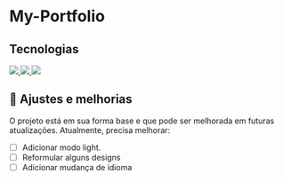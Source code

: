 # My-Portfolio

## Tecnologias
<a href="https://developer.mozilla.org/pt-BR/docs/Web/HTML" title="HTML" Alt="Logo do HTML">
  <img src="https://skillicons.dev/icons?i=html"/>
</a>
<a href="https://developer.mozilla.org/pt-BR/docs/Web/CSS" title="CSS" Alt="Logo do CSS">
  <img src="https://skillicons.dev/icons?i=css"/>
</a>
<a href="https://developer.mozilla.org/pt-BR/docs/Web/JavaScript" title="Javascript" Alt="Logo do Javascript">
  <img src="https://skillicons.dev/icons?i=js"/>
</a>

## 🔧 Ajustes e melhorias

O projeto está em sua forma base e que pode ser melhorada em futuras atualizações. Atualmente, precisa melhorar:

- [ ] Adicionar modo light.
- [ ] Reformular alguns designs
- [ ] Adicionar mudança de idioma
